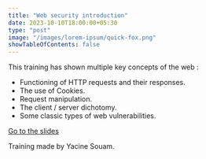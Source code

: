 ```yaml
---
title: "Web security introduction"
date: 2023-10-10T18:00:00+05:30
type: "post"
image: "/images/lorem-ipsum/quick-fox.png"
showTableOfContents: false
---
```


This training has shown multiple key concepts of the web :
- Functioning of HTTP requests and their responses.
- The use of Cookies.
- Request manipulation.
- The client / server dichotomy.
- Some classic types of web vulnerabilities.

[Go to the slides](https://drive.google.rabcom/file/d/1suzTnfPfQL-kLSjLPHc8AJPmyE0jMTEZ/view?usp=sharing)

Training made by Yacine Souam.

